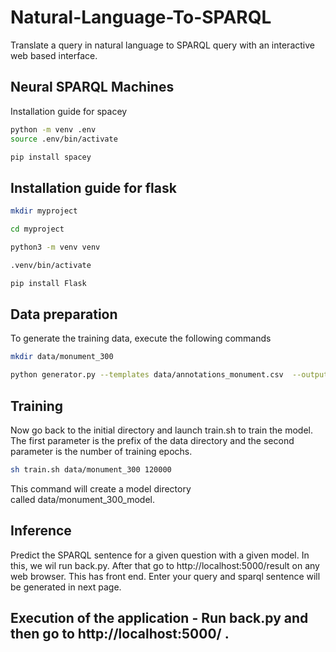 # Natural-Language-To-SPARQL
Translate a query in natural language to SPARQL query with an interactive web based interface.
## Neural SPARQL Machines
Installation guide for spacey
```bash
python -m venv .env
source .env/bin/activate
```
```bash
pip install spacey
```
## Installation guide for flask

```bash
mkdir myproject
```
```bash
cd myproject
```
```bash
python3 -m venv venv
```
```bash
.venv/bin/activate
```
```bash
pip install Flask
```

## Data preparation

To generate the training data, execute the following commands

```bash
mkdir data/monument_300
```
```bash
python generator.py --templates data/annotations_monument.csv  --output data/monument_300
```
## Training
Now go back to the initial directory and launch train.sh to train the model. The first parameter is the prefix of the data directory and the second parameter is the number of training epochs.
```bash
sh train.sh data/monument_300 120000
```
This command will create a model directory called data/monument_300_model.
## Inference
Predict the SPARQL sentence for a given question with a given model.
In this, we wil run back.py. After that go to http://localhost:5000/result on any web browser. This has front end. Enter your query and sparql sentence will be generated in next page.
## Execution of the application - Run back.py and then go to http://localhost:5000/ .
